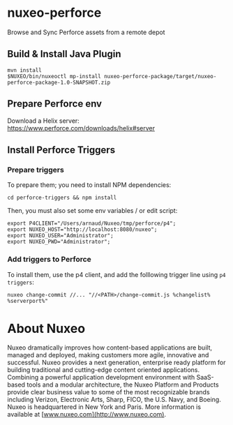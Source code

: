 # nuxeo-perforce
Browse and Sync Perforce assets from a remote depot

## Build & Install Java Plugin

```
mvn install
$NUXEO/bin/nuxeoctl mp-install nuxeo-perforce-package/target/nuxeo-perforce-package-1.0-SNAPSHOT.zip
```

## Prepare Perforce env

Download a Helix server: https://www.perforce.com/downloads/helix#server

## Install Perforce Triggers

### Prepare triggers

To prepare them; you need to install NPM dependencies:
```
cd perforce-triggers && npm install
```

Then, you must also set some env variables / or edit script:
```
export P4CLIENT="/Users/arnaud/Nuxeo/tmp/perforce/p4";
export NUXEO_HOST="http://localhost:8080/nuxeo";
export NUXEO_USER="Administrator";
export NUXEO_PWD="Administrator";
```

### Add triggers to Perforce
To install them, use the p4 client, and add the folllowing trigger line using `p4 triggers`:
```
nuxeo change-commit //... "//<PATH>/change-commit.js %changelist% %serverport%"
```

# About Nuxeo

Nuxeo dramatically improves how content-based applications are built, managed and deployed, making customers more agile, innovative and successful. Nuxeo provides a next generation, enterprise ready platform for building traditional and cutting-edge content oriented applications. Combining a powerful application development environment with SaaS-based tools and a modular architecture, the Nuxeo Platform and Products provide clear business value to some of the most recognizable brands including Verizon, Electronic Arts, Sharp, FICO, the U.S. Navy, and Boeing. Nuxeo is headquartered in New York and Paris. More information is available at [www.nuxeo.com](http://www.nuxeo.com).
